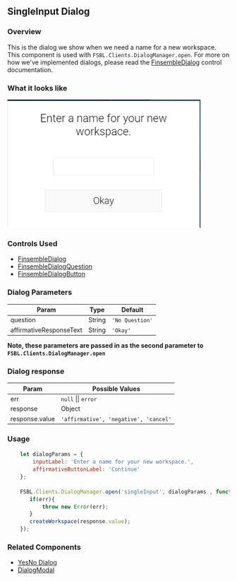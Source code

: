 ## SingleInput Dialog

### Overview
This is the dialog we show when we need a name for a new workspace.  This component is used with `FSBL.Clients.DialogManager.open`. For more on how we've implemented dialogs, please read the [FinsembleDialog](https://github.com/ChartIQ/finsemble-react-controls/tree/master/FinsembleDialog) control documentation.

### What it looks like
![](./screenshot.png)

### Controls Used
* [FinsembleDialog](https://github.com/ChartIQ/finsemble-react-controls/tree/master/FinsembleDialog)
* [FinsembleDialogQuestion](https://github.com/ChartIQ/finsemble-react-controls/tree/master/FinsembleDialogQuestion)
* [FinsembleDialogButton](https://github.com/ChartIQ/finsemble-react-controls/tree/master/FinsembleDialogButton)

### Dialog Parameters
| Param                   | Type    | Default         |
|-------------------------|---------|-----------------|
| question                | String  | `'No Question'` |
| affirmativeResponseText | String  | `'Okay'`        |

**Note, these parameters are passed in as the second parameter to `FSBL.Clients.DialogManager.open`**

### Dialog response
| Param                   | Possible Values  |
|-------------------------|-----------------|
| err                | `null` \|\| `error` |
| response | Object       |
| response.value    | `'affirmative', 'negative', 'cancel'`          |

### Usage
```javascript
    let dialogParams = {
        inputLabel: 'Enter a name for your new workspace.',
        affirmativeButtonLabel: 'Continue'
    };

    FSBL.Clients.DialogManager.open('singleInput', dialogParams , function (err, response) {
       if(err){
           throw new Error(err);
       }
       createWorkspace(response.value);
    });
```

### Related Components
* [YesNo Dialog](../yesNoDialog/README.md)
* [DialogModal](../dialogModal/README.md)
